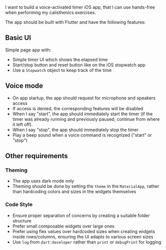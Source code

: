 I want to build a voice-activated timer iOS app, that I can use hands-free when performing my calisthenics exercises.

The app should be built with Flutter and have the following features:

## Basic UI

Simple page app with:

- Simple timer UI which shows the elapsed time
- Start/stop button and reset button like on the iOS stopwatch app
- Use a `Stopwatch` object to keep track of the time

## Voice mode

- On app startup, the app should request for microphone and speakers access
- If access is denied, the corresponding features will be disabled
- When I say "start", the app should immediately start the timer (if the timer was already running and previously paused, continue from where it left off).
- When I say "stop", the app should immediately stop the timer
- Play a beep sound when a voice command is recognized ("start" or "stop")

## Other requirements

### Theming

- The app uses dark mode only
- Theming should be done by setting the `theme` in the `MaterialApp`, rather than hardcoding colors and sizes in the widgets themselves

### Code Style

- Ensure proper separation of concerns by creating a suitable folder structure
- Prefer small composable widgets over large ones
- Prefer using flex values over hardcoded sizes when creating widgets inside rows/columns, ensuring the UI adapts to various screen sizes
- Use `log` from `dart:developer` rather than `print` or `debugPrint` for logging

